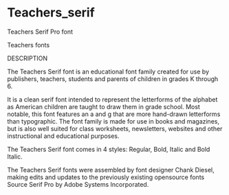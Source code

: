 # Teachers_serif
Teachers Serif Pro font

Teachers fonts

DESCRIPTION

The Teachers Serif font is an educational font family created for use by publishers, teachers, students and parents of children in grades K through 6.

It is a clean serif font intended to represent the letterforms of the alphabet as American children are taught to draw them in grade school. Most notable, this font features an a and g that are more hand-drawn letterforms than typographic. The font family is made for use in books and magazines, but is also well suited for class worksheets, newsletters, websites and other instructional and educational purposes.

The Teachers Serif font comes in 4 styles: Regular, Bold, Italic and Bold Italic.

The Teachers Serif fonts were assembled by font designer Chank Diesel, making edits and updates to the previously existing opensource fonts Source Serif Pro by Adobe Systems Incorporated.
